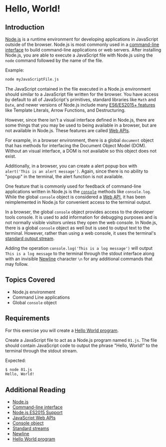 # Hello, World!

## Introduction

[Node.js](https://nodejs.org/) is a runtime environment for developing
applications in JavaScript outside of the browser. Node.js is most commonly used
in a
[command-line interface](https://en.wikipedia.org/wiki/Command-line_interface)
to build command-line applications or web servers. After installing Node.js, you
are able to execute a JavaScript file with Node.js using the `node` command
followed by the name of the file.

Example:

```bash
node myJavaScriptFile.js
```

The JavaScript contained in the file executed in a Node.js environment should
similar to a JavaScript file written for the browser. You have access by default
to all of JavaScript's primitives, standard libraries like `Math` and `Date`,
and newer versions of Node.js include many
[ES6/ES2015+ features](http://node.green/) like Template Literals, Arrow
Functions, and Destructuring.

However, since there isn't a visual interface defined in Node.js, there are some
things that you may be used to being available in a browser, but are not
available in Node.js. These features are called
[Web APIs](https://developer.mozilla.org/en-US/docs/Web/Reference/API).

For example, in a browser environment, there is a global `document` object that
has methods for interfacing the Document Object Model (DOM). Without an visual
interface, a DOM is not available so this object does not exist.

Additionally, in a browser, you can create a alert popup box with
`alert('This is an alert message')`. Again, since there is no ability to "popup"
in the terminal, the alert function is not available.

One feature that is commonly used for feedback of command-line applications
written in Node.js is the
[`console`](https://developer.mozilla.org/en-US/docs/Web/API/Console) methods
like `console.log`. While the global `console` object is considered a
[Web API](https://developer.mozilla.org/en-US/docs/Web/Reference/API), it has
been reimplemented in Node.js for convenient access to the terminal output.

In a browser, the global `console` object provides access to the developer tools
console. It is used to add information for debugging purposes and is not
normally visible visitors unless they open the web console. In Node.js, there is
a global `console` object as well but is used to output text to the terminal.
However, rather than using a web console, it uses the terminal's [standard
output stream](https://en.wikipedia.org/wiki/Standard_streams).

Adding the operation `console.log('This is a log message')` will output
`This is a log message` to the terminal through the stdout interface along with
an invisible [Newline](https://en.wikipedia.org/wiki/Newline) character `\n`
for any additional commands that may follow.

## Topics Covered

-   Node.js environment
-   Command Line applications
-   Global `console` object

## Requirements

For this exercise you will create a
[Hello World program](https://en.wikipedia.org/wiki/%22Hello,_World!%22_program).

Create a JavaScript file to act as a Node.js program named `01.js`. The file
should contain JavaScript code to output the phrase "Hello, World!" to the
terminal through the stdout stream.

Expected:

```bash
$ node 01.js
Hello, World!
```

## Additional Reading

-   [Node.js](https://nodejs.org/)
-   [Command-line interface](https://en.wikipedia.org/wiki/Command-line_interface)
-   [Node.js ES2015 Support](http://node.green/)
-   [JavaScript Web APIs](https://developer.mozilla.org/en-US/docs/Web/Reference/API)
-   [Console object](https://developer.mozilla.org/en-US/docs/Web/API/Console)
-   [Standard streams](https://en.wikipedia.org/wiki/Standard_streams)
-   [Newline](https://en.wikipedia.org/wiki/Newline)
-   [Hello World program](https://en.wikipedia.org/wiki/%22Hello,_World!%22_program)